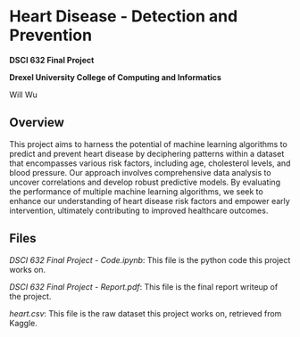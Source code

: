 # Heart Disease - Detection and Prevention
**DSCI 632 Final Project**

**Drexel University College of Computing and Informatics**

Will Wu

## Overview
This project aims to harness the potential of machine learning algorithms to predict and prevent heart disease by deciphering patterns within a dataset that encompasses various risk factors, including age, cholesterol levels, and blood pressure. Our approach involves comprehensive data analysis to uncover correlations and develop robust predictive models. By evaluating the performance of multiple machine learning algorithms, we seek to enhance our understanding of heart disease risk factors and empower early intervention, ultimately contributing to improved healthcare outcomes.
## Files
*DSCI 632 Final Project - Code.ipynb*: This file is the python code this project works on. 

*DSCI 632 Final Project - Report.pdf*: This file is the final report writeup of the project. 

*heart.csv*: This file is the raw dataset this project works on, retrieved from Kaggle.

